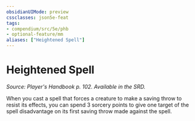 ```yaml
---
obsidianUIMode: preview
cssclasses: json5e-feat
tags:
- compendium/src/5e/phb
- optional-feature/mm
aliases: ["Heightened Spell"]
---
```

# Heightened Spell
*Source: Player's Handbook p. 102. Available in the SRD.*  

When you cast a spell that forces a creature to make a saving throw to resist its effects, you can spend 3 sorcery points to give one target of the spell disadvantage on its first saving throw made against the spell.